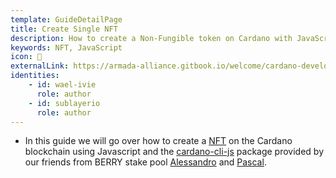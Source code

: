 ```yaml
---
template: GuideDetailPage
title: Create Single NFT
description: How to create a Non-Fungible token on Cardano with JavaScript.
keywords: NFT, JavaScript
icon: 👛 
externalLink: https://armada-alliance.gitbook.io/welcome/cardano-developer-guides/nft-native-assets
identities: 
    - id: wael-ivie
      role: author
    - id: sublayerio
      role: author
---
```


- In this guide we will go over how to create a [NFT](/en/terms/nft.md) on the Cardano blockchain using Javascript and the [cardano-cli-js](/en/terms/cardano-cli-js.md) package provided by our friends from BERRY stake pool [Alessandro](/en/identities/alessandro-berry.md) and [Pascal](/en/identities/pascal-berry.md).



<YoutubeVideo url="https://www.youtube.com/watch?v=OeOliguGn7Y" />